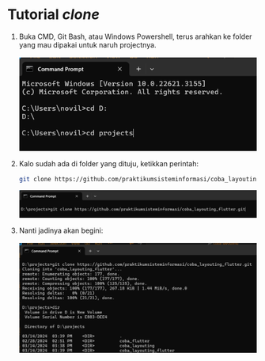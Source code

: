 # Tutorial <i>clone</i>

1. Buka CMD, Git Bash, atau Windows Powershell, terus arahkan ke folder yang mau dipakai untuk naruh projectnya.
  <br><br>
  ![alt text](image.png)

2. Kalo sudah ada di folder yang dituju, ketikkan perintah:
    ```bash
    git clone https://github.com/praktikumsisteminformasi/coba_layouting_flutter.git
    ```
    ![alt text](image-1.png)

3. Nanti jadinya akan begini:
    <br><br>
    ![alt text](image-2.png)